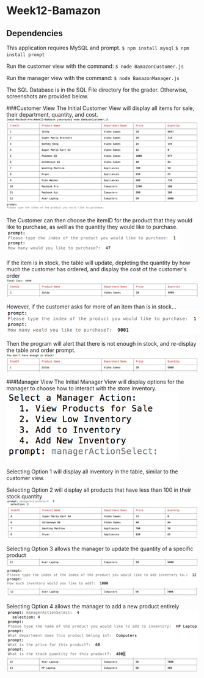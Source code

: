 # Week12-Bamazon

## Dependencies
This application requires MySQL and prompt.
`$ npm install mysql`
`$ npm install prompt`

Run the customer view with the command:
`$ node BamazonCustomer.js`

Run the manager view with the command:
`$ node BamazonManager.js`

The SQL Database is in the SQL File directory for the grader. Otherwise, screenshots are provided below.

###Customer View
The Initial Customer View will display all items for sale, their department, quantity, and cost.
<img src="/Images/Customer1.png" alt="Customer View 1">

The Customer can then choose the itemID for the product that they would like to purchase, as well as the quantity they would like to purchase.
<img src="/Images/Customer2.png" alt="Customer View 2" height=60px>

If the item is in stock, the table will update, depleting the quantity by how much the customer has ordered, and display the cost of the customer's order
![Customer View 3](/Images/Customer3.png)

However, if the customer asks for more of an item than is in stock...
![Customer View 4](/Images/Customer4.png)

Then the program will alert that there is not enough in stock, and re-display the table and order prompt.
![Customer View 5](/Images/Customer5.png)

###Manager View
The Initial Manager View will display options for the manager to choose how to interact with the store inventory.
![Manager View 1](/Images/Manager1.png)

Selecting Option 1 will display all inventory in the table, similar to the customer view.

Selecting Option 2 will display all products that have less than 100 in their stock quantity
![Manager View 2](/Images/Manager2.png)

Selecting Option 3 allows the manager to update the quantity of a specific product
![Manager View 3](/Images/Manager3.png)
![Manager View 4](/Images/Manager4.png)
![Manager View 5](/Images/Manager5.png)

Selecting Option 4 allows the manager to add a new product entirely
![Manager View 6](/Images/Manager6.png)
![Manager View 7](/Images/Manager7.png)
